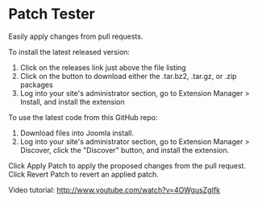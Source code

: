 Patch Tester
=============

Easily apply changes from pull requests.

To install the latest released version:
1. Click on the releases link just above the file listing
2. Click on the button to download either the .tar.bz2, .tar.gz, or .zip packages
3. Log into your site's administrator section, go to Extension Manager > Install, and install the extension

To use the latest code from this GitHub repo:
1. Download files into Joomla install.
2. Log into your site's administrator section, go to Extension Manager > Discover, click the "Discover" button, and install the extension.

Click Apply Patch to apply the proposed changes from the pull request.
Click Revert Patch to revert an applied patch.


Video tutorial:
http://www.youtube.com/watch?v=4OWgusZgIfk
